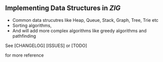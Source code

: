 ## Implementing Data Structures in _ZIG_

* Common data strucutres like Heap, Queue, Stack, Graph, Tree, Trie etc
* Sorting algorithms,
* And will add more complex algorithms like greedy algorithms and pathfinding

See 
[CHANGELOG]
[ISSUES]
or 
[TODO]

for more reference
